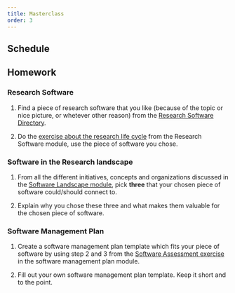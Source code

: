 ```yaml
---
title: Masterclass
order: 3
---
```


## Schedule


## Homework

### Research Software

1. Find a piece of research software that you like (because of the topic or nice picture, or whetever other reason) from the [Research Software Directory](https://research-software-directory.org/software?page=1&rows=48).

1. Do the [exercise about the research life cycle](/modules/researchsoftware/exercise-research-life-cycle) from the Research Software module, use the piece of software you chose.

### Software in the Research landscape

1. From all the different initiatives, concepts and organizations discussed in the [Software Landscape module](/modules/softwarelandscape/slides), pick **three** that your chosen piece of software could/should connect to. 

2. Explain why you chose these three and what makes them valuable for the chosen piece of software. 


### Software Management Plan

1. Create a software management plan template which fits your piece of software by using step 2 and 3 from the [Software Assessment exercise](/modules/softwaremanagementplans/softwareassessment) in the software management plan module.

2. Fill out your own software management plan template. Keep it short and to the point. 

